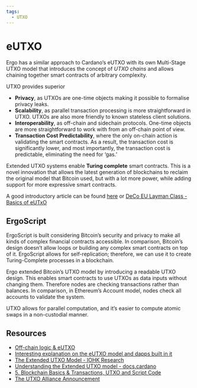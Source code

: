 ```yaml
---
tags:
  - UTXO
---
```


# eUTXO 

Ergo has a similar approach to Cardano’s eUTXO with its own Multi-Stage UTXO model that introduces the concept of *UTXO chains* and allows chaining together smart contracts of arbitrary complexity. 

UTXO provides superior 

- **Privacy**, as UTXOs are one-time objects making it possible to formalise privacy leaks.
- **Scalability**, as parallel transaction processing is more straightforward in UTXO. UTXOs are also more friendly to known stateless client solutions.
- **Interoperability**, as off-chain and sidechain protocols. One-time objects are more straightforward to work with from an off-chain point of view.
- **Transaction Cost Predictability**, where the only on-chain action is validating the smart contracts. As a result, the transaction cost is significantly lower, and most importantly, the transaction cost is predictable, eliminating the need for ‘gas.’

Extended UTXO systems enable **Turing complete** smart contracts. This is a novel innovation that allows the latest generation of blockchains to reclaim the original model that Bitcoin used, but with a lot more power, while adding support for more expressive smart contracts. 


A good introductory article can be found [here](https://dav009.medium.com/learning-ergo-101-blockchain-paradigm-eutxo-c90b0274cf5e) or [DeCo EU Layman Class - Basics of eUTxO](https://www.youtube.com/watch?v=SAWeW6wajEw)

## ErgoScript

ErgoScript is built considering Bitcoin’s security and privacy to make all kinds of complex financial contracts accessible. In comparison, Bitcoin’s design doesn’t allow loops or building any complex smart contracts on top of it. ErgoScript allows for self-replication; therefore, we can use it to create Turing-Complete processes in a blockchain.

Ergo extended Bitcoin’s UTXO model by introducing a readable UTXO design. This enables smart contracts to use UTXOs as data inputs without changing them. Therefore nodes are checking transactions rather than balances. In comparison, in Ethereum’s Account model, nodes check all accounts to validate the system.

UTXO allows for parallel computation, and it’s easier to compute atomic swaps in a non-custodial manner. 






## Resources

- [Off-chain logic & eUTXO](https://ergoplatform.org/en/blog/2021-10-04-off-chain-logic-and-eutxo/)
- [Interesting explanation on the eUTXO model and dapps built in it](https://youtu.be/Yt4Sg6rs80Q)
- [The Extended UTXO Model - IOHK Research](https://iohk.io/en/research/library/papers/the-extended-utxo-model/)
- [Understanding the Extended UTXO model - docs.cardano](https://docs.cardano.org/plutus/eutxo-explainer)
- [5. Blockchain Basics & Transactions, UTXO and Script Code](https://www.youtube.com/watch?v=zGDTt9Q3vyM)
- [The UTXO Alliance Announcement](https://ergoplatform.org/en/blog/2021-09-26-the-utxo-alliance/)
